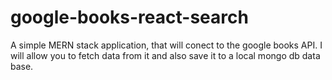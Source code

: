 # google-books-react-search

A simple MERN stack application, that will conect to the google books API. I will allow you to fetch data from it and also save it to a local mongo db data base.
